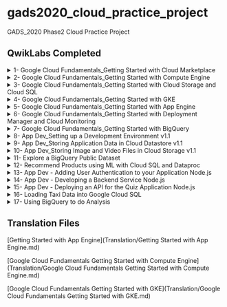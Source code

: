 # gads2020_cloud_practice_project
GADS_2020 Phase2 Cloud Practice Project

## QwikLabs Completed

<details>
  <summary>1- Google Cloud Fundamentals_Getting Started with Cloud Marketplace</summary>
  <img src="Screenshots/1- Google Cloud Fundamentals_Getting Started with Cloud Marketplace-1.jpg">
</details>

<details>
  <summary>2- Google Cloud Fundamentals_Getting Started with Compute Engine</summary>
  <img src="Screenshots/2- Google Cloud Fundamentals_Getting Started with Compute Engine-1.jpg">
</details>

<details>
  <summary>3- Google Cloud Fundamentals_Getting Started with Cloud Storage and Cloud SQL</summary>
  <img src="Screenshots/3- Google Cloud Fundamentals_Getting Started with Cloud Storage and Cloud SQL-1.jpg">
</details>

<details>
  <summary>4- Google Cloud Fundamentals_Getting Started with GKE</summary>
  <img src="Screenshots/4- Google Cloud Fundamentals_Getting Started with GKE-1.jpg">
</details>

<details>
  <summary>5- Google Cloud Fundamentals_Getting Started with App Engine</summary>
  <img src="Screenshots/5- Google Cloud Fundamentals_Getting Started with App Engine-1.jpg">
</details>

<details>
  <summary>6- Google Cloud Fundamentals_Getting Started with Deployment Manager and Cloud Monitoring</summary>
  <img src="Screenshots/6- Google Cloud Fundamentals_Getting Started with Deployment Manager and Cloud Monitoring-1.jpg">
</details>

<details>
  <summary>7- Google Cloud Fundamentals_Getting Started with BigQuery</summary>
  <img src="Screenshots/7- Google Cloud Fundamentals_Getting Started with BigQuery-1.jpg">
</details>

<details>
  <summary>8- App Dev_Setting up a Development Environment v1.1</summary>
  <img src="Screenshots/8- App Dev_Setting up a Development Environment v1.1-1.jpg">
</details>

<details>
  <summary>9- App Dev_Storing Application Data in Cloud Datastore v1.1</summary>
  <img src="Screenshots/9- App Dev_Storing Application Data in Cloud Datastore v1.1-1.jpg">
</details>

<details>
  <summary>10- App Dev_Storing Image and Video Files in Cloud Storage v1.1</summary>
  <img src="Screenshots/10- App Dev_Storing Image and Video Files in Cloud Storage v1.1-1.jpg">
</details>

<details>
  <summary>11- Explore a BigQuery Public Dataset</summary>
  <img src="Screenshots/11- Explore a BigQuery Public Dataset-1.jpg">
</details>

<details>
  <summary>12- Recommend Products using ML with Cloud SQL and Dataproc</summary>
  <img src="Screenshots/12- Recommend Products using ML with Cloud SQL and Dataproc-1.jpg">
</details>

<details>
  <summary>13- App Dev - Adding User Authentication to your Application Node.js</summary>
  <img src="Screenshots/13- App Dev - Adding User Authentication to your Application Node_js-1.jpg">
</details>

<details>
  <summary>14- App Dev - Developing a Backend Service Node.js</summary>
  <img src="Screenshots/14- App Dev - Developing a Backend Service Node_js-1.jpg">
</details>

<details>
  <summary>15- App Dev - Deploying an API for the Quiz Application Node.js</summary>
  <img src="Screenshots/15- App Dev - Deploying an API for the Quiz Application Node_js-1.jpg">
</details>

<details>
  <summary>16- Loading Taxi Data into Google Cloud SQL</summary>
  <img src="Screenshots/16- Loading Taxi Data into Google Cloud SQL-1.jpg">
</details>

<details>
  <summary>17- Using BigQuery to do Analysis</summary>
  <img src="Screenshots/17- Using BigQuery to do Analysis-1.jpg">
</details>


## Translation Files

[Getting Started with App Engine](Translation/Getting Started with App Engine.md)

[Google Cloud Fundamentals Getting Started with Compute Engine](Translation/Google Cloud Fundamentals Getting Started with Compute Engine.md)

[Google Cloud Fundamentals Getting Started with GKE](Translation/Google Cloud Fundamentals Getting Started with GKE.md)
  
  
